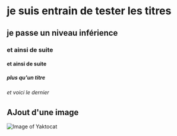 # je suis entrain de tester les titres 
## je passe un niveau inférience
### et ainsi de suite
#### et ainsi de suite
##### plus qu'un titre
###### et voici le dernier 
## AJout d'une image 
![Image of Yaktocat](https://octodex.github.com/images/yaktocat.png)
